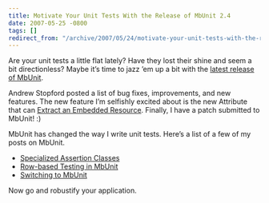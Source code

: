 ```yaml
---
title: Motivate Your Unit Tests With the Release of MbUnit 2.4
date: 2007-05-25 -0800
tags: []
redirect_from: "/archive/2007/05/24/motivate-your-unit-tests-with-the-release-of-mbunit-2.4.aspx/"
---
```


Are your unit tests a little flat lately? Have they lost their shine and
seem a bit directionless? Maybe it’s time to jazz ’em up a bit with the
[latest release of
MbUnit](http://weblogs.asp.net/astopford/archive/2007/05/24/mbunit-2-4-rtm.aspx "MbUnit 2.4 RTM").

Andrew Stopford posted a list of bug fixes, improvements, and new
features. The new feature I’m selfishly excited about is the new
Attribute that can [Extract an Embedded
Resource](https://haacked.com/archive/2007/04/27/extract-embedded-resources-with-an-attribute-in-mbunit.aspx "Extract Embedded Resources With An Attribute").
Finally, I have a patch submitted to MbUnit! :)

MbUnit has changed the way I write unit tests. Here’s a list of a few of
my posts on MbUnit.

-   [Specialized Assertion
    Classes](https://haacked.com/archive/2007/05/10/productive-unit-testing-with-specialized-assertion-classes-in-mbunit.aspx "Productive Unit Testing with Specialized Assertion Classes")
-   [Row-based Testing in
    MbUnit](https://haacked.com/archive/2004/10/20/Row_Based_Testing.aspx "Row Based Testing")
-   [Switching to
    MbUnit](https://haacked.com/archive/2005/10/18/SwitchingToMbUnit.aspx "Switching to MbUnit")

Now go and robustify your application.

